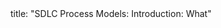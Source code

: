<frontmatter>
title: "SDLC Process Models: Introduction: What"
</frontmatter>

<include src="unit-inPage-asFlat.md" boilerplate />
